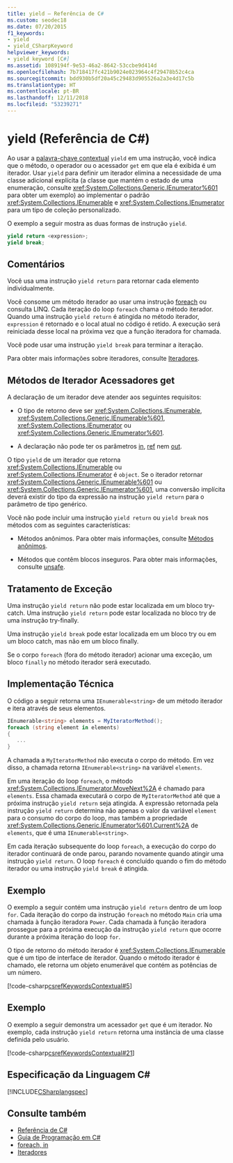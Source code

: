 ```yaml
---
title: yield – Referência de C#
ms.custom: seodec18
ms.date: 07/20/2015
f1_keywords:
- yield
- yield_CSharpKeyword
helpviewer_keywords:
- yield keyword [C#]
ms.assetid: 1089194f-9e53-46a2-8642-53ccbe9d414d
ms.openlocfilehash: 7b718417fc421b9024e023964c4f29478b52c4ca
ms.sourcegitcommit: bdd930b5df20a45c29483d905526a2a3e4d17c5b
ms.translationtype: HT
ms.contentlocale: pt-BR
ms.lasthandoff: 12/11/2018
ms.locfileid: "53239271"
---
```

# <a name="yield-c-reference"></a>yield (Referência de C#)
Ao usar a [palavra-chave contextual](../../../csharp/language-reference/keywords/index.md#contextual-keywords) `yield` em uma instrução, você indica que o método, o operador ou o acessador `get` em que ela é exibida é um iterador. Usar `yield` para definir um iterador elimina a necessidade de uma classe adicional explícita (a classe que mantém o estado de uma enumeração, consulte <xref:System.Collections.Generic.IEnumerator%601> para obter um exemplo) ao implementar o padrão <xref:System.Collections.IEnumerable> e <xref:System.Collections.IEnumerator> para um tipo de coleção personalizado.  
  
 O exemplo a seguir mostra as duas formas de instrução `yield`.  
  
```csharp  
yield return <expression>;  
yield break;  
```  
  
## <a name="remarks"></a>Comentários  
 Você usa uma instrução `yield return` para retornar cada elemento individualmente.  
  
 Você consome um método iterador ao usar uma instrução [foreach](../../../csharp/language-reference/keywords/foreach-in.md) ou consulta LINQ. Cada iteração do loop `foreach` chama o método iterador. Quando uma instrução `yield return` é atingida no método iterador, `expression` é retornado e o local atual no código é retido. A execução será reiniciada desse local na próxima vez que a função iteradora for chamada.  
  
 Você pode usar uma instrução `yield break` para terminar a iteração.  
  
 Para obter mais informações sobre iteradores, consulte [Iteradores](../../iterators.md).  
  
## <a name="iterator-methods-and-get-accessors"></a>Métodos de Iterador Acessadores get  
 A declaração de um iterador deve atender aos seguintes requisitos:  
  
-   O tipo de retorno deve ser <xref:System.Collections.IEnumerable>, <xref:System.Collections.Generic.IEnumerable%601>, <xref:System.Collections.IEnumerator> ou <xref:System.Collections.Generic.IEnumerator%601>.  
  
-   A declaração não pode ter os parâmetros [in](../../../csharp/language-reference/keywords/in-parameter-modifier.md), [ref](../../../csharp/language-reference/keywords/ref.md) nem [out](../../../csharp/language-reference/keywords/out-parameter-modifier.md).  
  
 O tipo `yield` de um iterador que retorna <xref:System.Collections.IEnumerable> ou <xref:System.Collections.IEnumerator> é `object`.  Se o iterador retornar <xref:System.Collections.Generic.IEnumerable%601> ou <xref:System.Collections.Generic.IEnumerator%601>, uma conversão implícita deverá existir do tipo da expressão na instrução `yield return` para o parâmetro de tipo genérico.  
  
 Você não pode incluir uma instrução `yield return` ou `yield break` nos métodos com as seguintes características:  
  
-   Métodos anônimos. Para obter mais informações, consulte [Métodos anônimos](../../../csharp/programming-guide/statements-expressions-operators/anonymous-methods.md).  
  
-   Métodos que contêm blocos inseguros. Para obter mais informações, consulte [unsafe](../../../csharp/language-reference/keywords/unsafe.md).  
  
## <a name="exception-handling"></a>Tratamento de Exceção  
 Uma instrução `yield return` não pode estar localizada em um bloco try-catch. Uma instrução `yield return` pode estar localizada no bloco try de uma instrução try-finally.  
  
 Uma instrução `yield break` pode estar localizada em um bloco try ou em um bloco catch, mas não em um bloco finally.  
  
 Se o corpo `foreach` (fora do método iterador) acionar uma exceção, um bloco `finally` no método iterador será executado.  
  
## <a name="technical-implementation"></a>Implementação Técnica  
 O código a seguir retorna uma `IEnumerable<string>` de um método iterador e itera através de seus elementos.  
  
```csharp  
IEnumerable<string> elements = MyIteratorMethod();  
foreach (string element in elements)  
{  
   ...  
}  
```  
  
 A chamada a `MyIteratorMethod` não executa o corpo do método. Em vez disso, a chamada retorna `IEnumerable<string>` na variável `elements`.  
  
 Em uma iteração do loop `foreach`, o método <xref:System.Collections.IEnumerator.MoveNext%2A> é chamado para `elements`. Essa chamada executará o corpo de `MyIteratorMethod` até que a próxima instrução `yield return` seja atingida. A expressão retornada pela instrução `yield return` determina não apenas o valor da variável `element` para o consumo do corpo do loop, mas também a propriedade <xref:System.Collections.Generic.IEnumerator%601.Current%2A> de `elements`, que é uma `IEnumerable<string>`.  
  
 Em cada iteração subsequente do loop `foreach`, a execução do corpo do iterador continuará de onde parou, parando novamente quando atingir uma instrução `yield return`. O loop `foreach` é concluído quando o fim do método iterador ou uma instrução `yield break` é atingida.  
  
## <a name="example"></a>Exemplo  
 O exemplo a seguir contém uma instrução `yield return` dentro de um loop `for`. Cada iteração do corpo da instrução `foreach` no método `Main` cria uma chamada à função iteradora `Power`. Cada chamada à função iteradora prossegue para a próxima execução da instrução `yield return` que ocorre durante a próxima iteração do loop `for`.  
  
 O tipo de retorno do método iterador é <xref:System.Collections.IEnumerable> que é um tipo de interface de iterador. Quando o método iterador é chamado, ele retorna um objeto enumerável que contém as potências de um número.  
  
 [!code-csharp[csrefKeywordsContextual#5](../../../csharp/language-reference/keywords/codesnippet/CSharp/yield_1.cs)]  
  
## <a name="example"></a>Exemplo  
 O exemplo a seguir demonstra um acessador `get` que é um iterador. No exemplo, cada instrução `yield return` retorna uma instância de uma classe definida pelo usuário.  
  
 [!code-csharp[csrefKeywordsContextual#21](../../../csharp/language-reference/keywords/codesnippet/CSharp/yield_2.cs)]  
  
## <a name="c-language-specification"></a>Especificação da Linguagem C#  
 [!INCLUDE[CSharplangspec](~/includes/csharplangspec-md.md)]  
  
## <a name="see-also"></a>Consulte também

- [Referência de C#](../../../csharp/language-reference/index.md)  
- [Guia de Programação em C#](../../../csharp/programming-guide/index.md)  
- [foreach, in](../../../csharp/language-reference/keywords/foreach-in.md)  
- [Iteradores](../../iterators.md)
